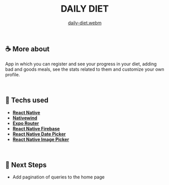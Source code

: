 <h1 align=center> DAILY DIET </h1>

<div align=center>

[daily-diet.webm](https://github.com/user-attachments/assets/9f9ed68c-aefa-47c4-8389-8df14f1f9272)
  
</div>



<br>

## ☕ More about 

App in which you can register and see your progress in your diet, adding bad and goods meals, see the stats related to them and customize your own profile. 

<br> 

## 🚀 Techs used 
* **[ React Native ](https://reactnative.dev/)**
* **[ Nativewind ](https://www.nativewind.dev/)**
* **[ Expo Router ](https://docs.expo.dev/router/introduction/)**
* **[ React Native Firebase ](https://rnfirebase.io/)**
* **[ React Native Date Picker ](https://github.com/henninghall/react-native-date-picker)**
* **[ React Native Image Picker ](https://github.com/react-native-image-picker/react-native-image-picker)**

<br> 

## 🎯 Next Steps 
* Add pagination of queries to the home page
